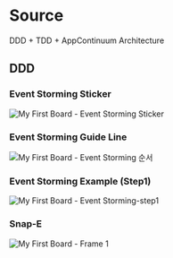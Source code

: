 # Source

DDD  + TDD + AppContinuum Architecture



## DDD

### Event Storming Sticker

![My First Board - Event Storming Sticker](https://user-images.githubusercontent.com/22608825/150508439-0bdfa970-513e-475e-9f44-f0971de64ec8.jpg)

### Event Storming Guide Line

![My First Board - Event Storming 순서](https://user-images.githubusercontent.com/22608825/150511794-6d9d4a65-3038-4828-ab38-51c720374171.jpg)

### Event Storming Example (Step1)

![My First Board - Event Storming-step1](https://user-images.githubusercontent.com/22608825/150511857-4cf66d3f-8dd0-49bf-ae91-f0c5e60de279.jpg)

### Snap-E

![My First Board - Frame 1](https://user-images.githubusercontent.com/22608825/150511889-558fe199-7cbc-4811-ab44-bf42758c3536.jpg)
